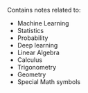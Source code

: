 Contains notes related to:

- Machine Learning
- Statistics
- Probability
- Deep learning
- Linear Algebra
- Calculus
- Trigonometry
- Geometry
- Special Math symbols 
